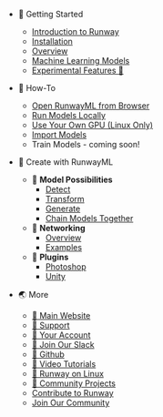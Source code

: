 * 🚀 Getting Started
    * [Introduction to Runway](/)
    * [Installation](getting-started/installation.md)
    * [Overview](getting-started/overview.md)
    * [Machine Learning Models](getting-started/models-101.md)
    * [Experimental Features 🧪](getting-started/experimental-features.md)

* 🤔 How-To
    * [Open RunwayML from Browser](how-to/web-link.md)
    * [Run Models Locally](how-to/run-models-locally.md)
    * [Use Your Own GPU (Linux Only)](how-to/local-gpu.md)
    * [Import Models](how-to/import-models.md)
    * Train Models - coming soon!

* 🎨 Create with RunwayML
    * 🌱 **Model Possibilities**
        * [Detect](create-with-runwayml/detect.md)
        * [Transform](create-with-runwayml/transform.md)
        * [Generate](create-with-runwayml/generate.md)
        * [Chain Models Together](how-to/chain-models-together.md)
    * 🤝 **Networking**
        * [Overview](how-to/network.md)
        * [Examples](networking/examples.md)
    * 🔌 **Plugins**
        * [Photoshop](https://github.com/runwayml/RunwayML-for-Photoshop)
        * [Unity](https://github.com/runwayml/RunwayML-for-Unity)

* 🌏 More
    * [🔗 Main Website](https://runwayml.com/)
    * [🔗 Support](https://support.runwayml.com/)
    * [🔗 Your Account](https://account.runwayml.com/)
    * [🔗 Join Our Slack](https://runwayml.com/joinslack)
    * [🔗 Github](https://github.com/runwayml)
    * [🔗 Video Tutorials](https://www.youtube.com/runwayml)
    * [🔗 Runway on Linux](https://support.runwayml.com/en/articles/3116268-runway-on-linux)
    * [🔗 Community Projects](https://runwayml.com/madewith)
    * [Contribute to Runway](/?id=contribute-to-runway)
    * [Join Our Community](/?id=join-our-community)
